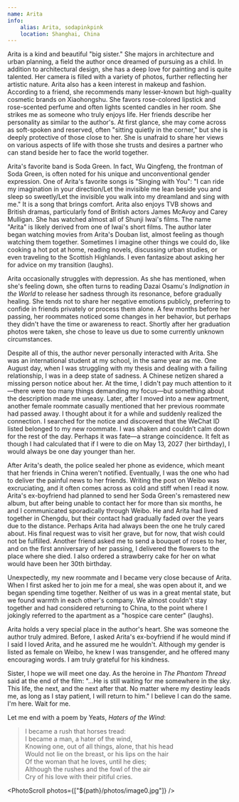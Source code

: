 ```yaml
---
name: Arita
info:
    alias: Arita, sodapinkpink
    location: Shanghai, China
---
```


Arita is a kind and beautiful "big sister." She majors in architecture and urban planning, a field the author once dreamed of pursuing as a child. In addition to architectural design, she has a deep love for painting and is quite talented. Her camera is filled with a variety of photos, further reflecting her artistic nature. Arita also has a keen interest in makeup and fashion. According to a friend, she recommends many lesser-known but high-quality cosmetic brands on Xiaohongshu. She favors rose-colored lipstick and rose-scented perfume and often lights scented candles in her room. She strikes me as someone who truly enjoys life. Her friends describe her personality as similar to the author's. At first glance, she may come across as soft-spoken and reserved, often "sitting quietly in the corner," but she is deeply protective of those close to her. She is unafraid to share her views on various aspects of life with those she trusts and desires a partner who can stand beside her to face the world together.

Arita's favorite band is Soda Green. In fact, Wu Qingfeng, the frontman of Soda Green, is often noted for his unique and unconventional gender expression. One of Arita's favorite songs is "Singing with You": "I can ride my imagination in your direction/Let the invisible me lean beside you and sleep so sweetly/Let the invisible you walk into my dreamland and sing with me." It is a song that brings comfort. Arita also enjoys TVB shows and British dramas, particularly fond of British actors James McAvoy and Carey Mulligan. She has watched almost all of Shunji Iwai's films. The name "Arita" is likely derived from one of Iwai's short films. The author later began watching movies from Arita's Douban list, almost feeling as though watching them together. Sometimes I imagine other things we could do, like cooking a hot pot at home, reading novels, discussing urban studies, or even traveling to the Scottish Highlands. I even fantasize about asking her for advice on my transition (laughs).

Arita occasionally struggles with depression. As she has mentioned, when she's feeling down, she often turns to reading Dazai Osamu's *Indignation in the World* to release her sadness through its resonance, before gradually healing. She tends not to share her negative emotions publicly, preferring to confide in friends privately or process them alone. A few months before her passing, her roommates noticed some changes in her behavior, but perhaps they didn't have the time or awareness to react. Shortly after her graduation photos were taken, she chose to leave us due to some currently unknown circumstances.

Despite all of this, the author never personally interacted with Arita. She was an international student at my school, in the same year as me. One August day, when I was struggling with my thesis and dealing with a failing relationship, I was in a deep state of sadness. A Chinese netizen shared a missing person notice about her. At the time, I didn't pay much attention to it—there were too many things demanding my focus—but something about the description made me uneasy. Later, after I moved into a new apartment, another female roommate casually mentioned that her previous roommate had passed away. I thought about it for a while and suddenly realized the connection. I searched for the notice and discovered that the WeChat ID listed belonged to my new roommate. I was shaken and couldn’t calm down for the rest of the day. Perhaps it was fate—a strange coincidence. It felt as though I had calculated that if I were to die on May 13, 2027 (her birthday), I would always be one day younger than her.

After Arita's death, the police sealed her phone as evidence, which meant that her friends in China weren't notified. Eventually, I was the one who had to deliver the painful news to her friends. Writing the post on Weibo was excruciating, and it often comes across as cold and stiff when I read it now. Arita's ex-boyfriend had planned to send her Soda Green's remastered new album, but after being unable to contact her for more than six months, he and I communicated sporadically through Weibo. He and Arita had lived together in Chengdu, but their contact had gradually faded over the years due to the distance. Perhaps Arita had always been the one he truly cared about. His final request was to visit her grave, but for now, that wish could not be fulfilled. Another friend asked me to send a bouquet of roses to her, and on the first anniversary of her passing, I delivered the flowers to the place where she died. I also ordered a strawberry cake for her on what would have been her 30th birthday.

Unexpectedly, my new roommate and I became very close because of Arita. When I first asked her to join me for a meal, she was open about it, and we began spending time together. Neither of us was in a great mental state, but we found warmth in each other's company. We almost couldn't stay together and had considered returning to China, to the point where I jokingly referred to the apartment as a "hospice care center" (laughs).

Arita holds a very special place in the author's heart. She was someone the author truly admired. Before, I asked Arita's ex-boyfriend if he would mind if I said I loved Arita, and he assured me he wouldn't. Although my gender is listed as female on Weibo, he knew I was transgender, and he offered many encouraging words. I am truly grateful for his kindness.

Sister, I hope we will meet one day. As the heroine in *The Phantom Thread* said at the end of the film: "...He is still waiting for me somewhere in the sky. This life, the next, and the next after that. No matter where my destiny leads me, as long as I stay patient, I will return to him." I believe I can do the same. I'm here. Wait for me.

Let me end with a poem by Yeats, *Haters of the Wind*:

> I became a rush that horses tread:  
> I became a man, a hater of the wind,  
> Knowing one, out of all things, alone, that his head  
> Would not lie on the breast, or his lips on the hair  
> Of the woman that he loves, until he dies;  
> Although the rushes and the fowl of the air  
> Cry of his love with their pitiful cries.  

<PhotoScroll photos={["${path}/photos/image0.jpg"]} />
